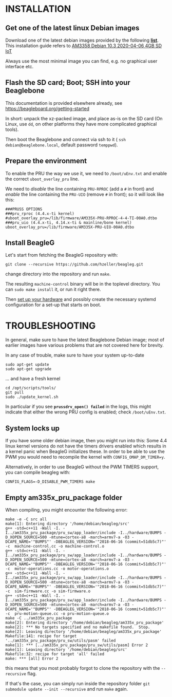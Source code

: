 # INSTALLATION

## Get one of the latest linux Debian images

Download one of the latest debian images provided by the following [**list**](https://beagleboard.org/latest-images). This installation guide refers to
[AM3358 Debian 10.3 2020-04-06 4GB SD IoT](https://debian.beagleboard.org/images/bone-debian-10.3-iot-armhf-2020-04-06-4gb.img.xz)

Always use the most minimal image you can find, e.g. no graphical user
interface etc.

## Flash the SD card; Boot; SSH into your Beaglebone

This documentation is provided elsewhere already, see
https://beagleboard.org/getting-started

In short: unpack the xz-packed image, and place as-is on the SD card (On
Linux, use `dd`, on other platforms they have more complicated graphical tools).

Then boot the Beaglebone and connect via ssh to it (
`ssh debian@beaglebone.local`, default password `temppwd`).

## Prepare the environment

To enable the PRU the way we use it, we need to `/boot/uEnv.txt` and
enable the correct `uboot_overlay_pru` line.

We need to _disable_ the line containing `PRU-RPROC` (add a `#` in front) and
_enable_ the line containing the `PRU-UIO` (remove `#` in front); so it will
look like this:

```
###PRUSS OPTIONS
###pru_rproc (4.4.x-ti kernel)
#uboot_overlay_pru=/lib/firmware/AM335X-PRU-RPROC-4-4-TI-00A0.dtbo
###pru_uio (4.4.x-ti, 4.14.x-ti & mainline/bone kernel)
uboot_overlay_pru=/lib/firmware/AM335X-PRU-UIO-00A0.dtbo
```

## Install BeagleG


Let's start from fetching the BeagleG repository with:

```
git clone --recursive https://github.com/hzeller/beagleg.git
```

change directory into the repository and run `make`.

The resulting `machine-control` binary will be in the toplevel directory. You
can `sudo make install` it, or run it right there.

Then [set up your hardware](./hardware/) and possibly create the necessary
systemd configuration for a set-up that starts on boot.

# TROUBLESHOOTING

In general, make sure to have the latest Beaglebone Debian image; most of
earlier images have various problems that are not covered here for brevity.

In any case of trouble, make sure to have your system up-to-date

```
sudo apt-get update
sudo apt-get upgrade
```

... and have a fresh kernel

```
cd /opt/scripts/tools/
git pull
sudo ./update_kernel.sh
```

In particular if you see **`prussdrv_open() failed`** in the logs, this might
indicate that either the wrong PRU config is enabled; check `/boot/uEnv.txt`.

## System locks up

If you have some older debian image, then you might run into this: Some
4.4 linux kernel versions do not have the timers drivers enabled which results
in a kernel panic when BeagleG initializes these.
In order to be able to use the PWM you would need to recompile the kernel with
`CONFIG_OMAP_DM_TIMER=y`.

Alternatively, in order to use BeagleG without the PWM TIMERS support, you
can compile beagleg with:

```
CONFIG_FLAGS=-D_DISABLE_PWM_TIMERS make
```

## Empty am335x_pru_package folder

When compiling, you might encounter the following error:
```
make -e -C src all
make[1]: Entering directory '/home/debian/beagleg/src'
g++ -std=c++11 -Wall -I. -I../am335x_pru_package/pru_sw/app_loader/include -I../hardware/BUMPS -D_XOPEN_SOURCE=500 -mtune=cortex-a8 -march=armv7-a -O3 -DCAPE_NAME='"BUMPS"' -DBEAGLEG_VERSION='"2018-06-16 (commit=51db5c7)"'   -c  machine-control.cc -o machine-control.o
g++ -std=c++11 -Wall -I. -I../am335x_pru_package/pru_sw/app_loader/include -I../hardware/BUMPS -D_XOPEN_SOURCE=500 -mtune=cortex-a8 -march=armv7-a -O3 -DCAPE_NAME='"BUMPS"' -DBEAGLEG_VERSION='"2018-06-16 (commit=51db5c7)"'   -c  motor-operations.cc -o motor-operations.o
g++ -std=c++11 -Wall -I. -I../am335x_pru_package/pru_sw/app_loader/include -I../hardware/BUMPS -D_XOPEN_SOURCE=500 -mtune=cortex-a8 -march=armv7-a -O3 -DCAPE_NAME='"BUMPS"' -DBEAGLEG_VERSION='"2018-06-16 (commit=51db5c7)"'   -c  sim-firmware.cc -o sim-firmware.o
g++ -std=c++11 -Wall -I. -I../am335x_pru_package/pru_sw/app_loader/include -I../hardware/BUMPS -D_XOPEN_SOURCE=500 -mtune=cortex-a8 -march=armv7-a -O3 -DCAPE_NAME='"BUMPS"' -DBEAGLEG_VERSION='"2018-06-16 (commit=51db5c7)"'   -c  pru-motion-queue.cc -o pru-motion-queue.o
make -C ../am335x_pru_package
make[2]: Entering directory '/home/debian/beagleg/am335x_pru_package'
make[2]: *** No targets specified and no makefile found.  Stop.
make[2]: Leaving directory '/home/debian/beagleg/am335x_pru_package'
Makefile:141: recipe for target '../am335x_pru_package/pru_sw/utils/pasm' failed
make[1]: *** [../am335x_pru_package/pru_sw/utils/pasm] Error 2
make[1]: Leaving directory '/home/debian/beagleg/src'
Makefile:32: recipe for target 'all' failed
make: *** [all] Error 2
```

this means that you most probably forgot to clone the repository with the `--recursive` flag.

If that's the case, you can simply run inside the repository folder
`git submodule update --init --recursive` and run `make` again.
